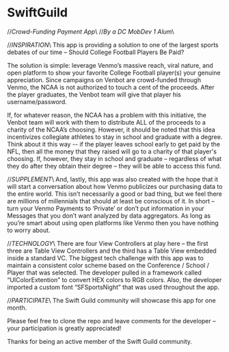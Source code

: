 # SwiftGuild
//*Crowd-Funding Payment App*\\
//*By a DC MobDev 1 Alum*\\

//*INSPIRATION*\\
This app is providing a solution to one of the largest sports debates of our time – Should College Football Players Be Paid?

The solution is simple: leverage Venmo’s massive reach, viral nature, and open platform to show your favorite College Football player(s) your genuine appreciation. Since campaigns on Venbot are crowd-funded through Venmo, the NCAA is not authorized to touch a cent of the proceeds. After the player graduates, the Venbot team will give that player his username/password. 

If, for whatever reason, the NCAA has a problem with this initiative, the Venbot team will work with them to distribute ALL of the proceeds to a charity of the NCAA’s choosing. However, it should be noted that this idea incentivizes collegiate athletes to stay in school and graduate with a degree. Think about it this way -- if the player leaves school early to get paid by the NFL, then all the money that they raised will go to a charity of that player's choosing. If, however, they stay in school and graduate – regardless of what they do after they obtain their degree – they will be able to access this fund. 

//*SUPPLEMENT*\\
And, lastly, this app was also created with the hope that it will start a conversation about how Venmo publicizes our purchasing data to the entire world. This isn’t necessarily a good or bad thing, but we feel there are millions of millennials that should at least be conscious of it. In short – turn your Venmo Payments to ‘Private’ or don’t put information in your Messages that you don’t want analyzed by data aggregators. As long as you’re smart about using open platforms like Venmo then you have nothing to worry about. 

//*TECHNOLOGY*\\
There are four View Controllers at play here – the first three are Table View Controllers and the third has a Table View embedded inside a standard VC. The biggest tech challenge with this app was to maintain a consistent color scheme based on the Conference / School / Player that was selected. The developer pulled in a framework called “UIColorExtention” to convert HEX colors to RGB colors. Also, the developer imported a custom font “SFSportsNight” that was used throughout the app. 

//*PARTICIPATE*\\
The Swift Guild community will showcase this app for one month. 

Please feel free to clone the repo and leave comments for the developer – your participation is greatly appreciated! 

Thanks for being an active member of the Swift Guild community.